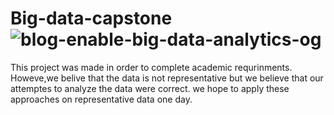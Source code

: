 # Big-data-capstone![blog-enable-big-data-analytics-og](https://user-images.githubusercontent.com/123067862/213409693-d0fd80b8-a957-41c6-9787-16108f74abf8.jpeg)
This project was made in order to complete academic requrinments.
Howeve,we belive that the data is not representative but we believe that our attemptes to analyze the data were correct.
we hope to apply these approaches on representative data one day. 
